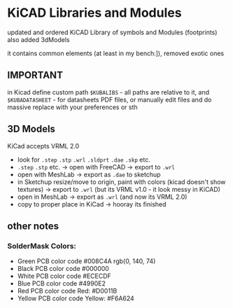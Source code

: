 # KiCAD Libraries and Modules
updated and ordered KiCAD Library of symbols and Modules (footprints)
also added 3dModels

it contains common elements (at least in my bench:]), removed exotic ones

## IMPORTANT
in Kicad define custom path `$KUBALIBS` - all paths are relative to it, 
and `$KUBADATASHEET` - for datasheets PDF files,
or manually edit files and do massive replace with your preferences or sth


## 3D Models
KiCad accepts VRML 2.0
* look for `.step` `.stp` `.wrl` `.sldprt` `.dae` `.skp` etc.
* `.step` `.stp` etc. -> open with FreeCAD -> export to `.wrl`
* open with MeshLab -> export as `.dae` to sketchup
* in Sketchup resize/move to origin, paint with colors (kicad doesn't show textures) -> export to `.wrl` (but its VRML v1.0 - it look messy in KiCAD)
* open in MeshLab -> export as `.wrl` (and now its VRML 2.0)
* copy to proper place in KiCad -> hooray its finished


## other notes
### SolderMask Colors:
* Green PCB color code #008C4A rgb(0, 140, 74)
* Black PCB color code #000000
* White PCB color code #ECECDF
* Blue PCB color code #4990E2
* Red PCB color code Red: #D0011B
* Yellow PCB color code Yellow: #F6A624 
